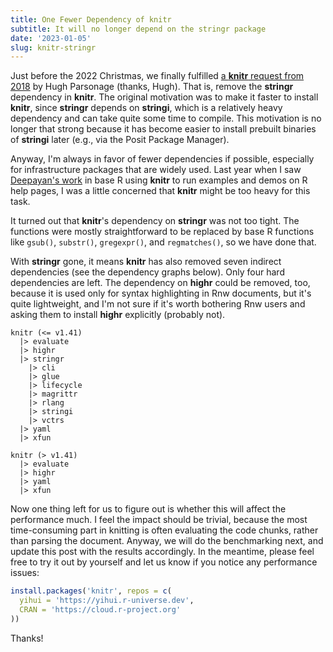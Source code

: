 ```yaml
---
title: One Fewer Dependency of knitr
subtitle: It will no longer depend on the stringr package
date: '2023-01-05'
slug: knitr-stringr
---
```


Just before the 2022 Christmas, we finally fulfilled [a **knitr** request from
2018](https://github.com/yihui/knitr/issues/1549) by Hugh Parsonage (thanks,
Hugh). That is, remove the **stringr** dependency in **knitr**. The original
motivation was to make it faster to install **knitr**, since **stringr** depends
on **stringi**, which is a relatively heavy dependency and can take quite some
time to compile. This motivation is no longer that strong because it has become
easier to install prebuilt binaries of **stringi** later (e.g., via the Posit
Package Manager).

Anyway, I'm always in favor of fewer dependencies if possible, especially for
infrastructure packages that are widely used. Last year when I saw [Deepayan's
work](https://blog.r-project.org/2022/04/08/enhancements-to-html-documentation/#examples-and-demos)
in base R using **knitr** to run examples and demos on R help pages, I was a
little concerned that **knitr** might be too heavy for this task.

It turned out that **knitr**'s dependency on **stringr** was not too tight. The
functions were mostly straightforward to be replaced by base R functions like
`gsub()`, `substr()`, `gregexpr()`, and `regmatches()`, so we have done that.

With **stringr** gone, it means **knitr** has also removed seven indirect
dependencies (see the dependency graphs below). Only four hard dependencies are
left. The dependency on **highr** could be removed, too, because it is used only
for syntax highlighting in Rnw documents, but it's quite lightweight, and I'm
not sure if it's worth bothering Rnw users and asking them to install **highr**
explicitly (probably not).

``` text
knitr (<= v1.41)
  |> evaluate 
  |> highr 
  |> stringr 
    |> cli 
    |> glue 
    |> lifecycle 
    |> magrittr 
    |> rlang 
    |> stringi 
    |> vctrs 
  |> yaml 
  |> xfun 
```

``` text
knitr (> v1.41)
  |> evaluate 
  |> highr 
  |> yaml 
  |> xfun 
```

Now one thing left for us to figure out is whether this will affect the
performance much. I feel the impact should be trivial, because the most
time-consuming part in knitting is often evaluating the code chunks, rather than
parsing the document. Anyway, we will do the benchmarking next, and update this
post with the results accordingly. In the meantime, please feel free to try it
out by yourself and let us know if you notice any performance issues:

``` r
install.packages('knitr', repos = c(
  yihui = 'https://yihui.r-universe.dev',
  CRAN = 'https://cloud.r-project.org'
))
```

Thanks!
